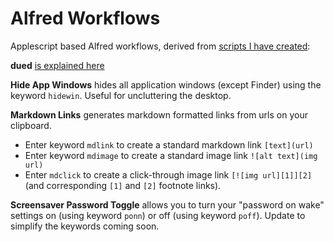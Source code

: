 Alfred Workflows
===============

Applescript based Alfred workflows, derived from [scripts I have created](https://github.com/unforswearing/applescript):  


**dued** [is explained here](https://github.com/unforswearing/dued) 

**Hide App Windows** hides all application windows (except Finder) using the keyword `hidewin`. Useful for uncluttering the desktop. 

**Markdown Links** generates markdown formatted links from urls on your clipboard.  

- Enter keyword `mdlink` to create a standard markdown link `[text](url)`
- Enter keyword `mdimage` to create a standard image link  `![alt text](img url)`
- Enter `mdclick` to create a click-through image link `[![img url][1]][2]` (and corresponding `[1]` and `[2]` footnote links). 

**Screensaver Password Toggle** allows you to turn your "password on wake" settings on (using keyword `ponn`) or off (using keyword `poff`). Update to simplify the keywords coming soon. 



